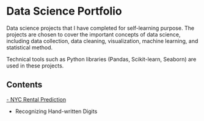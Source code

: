 # Data Science Portfolio

Data science projects that I have completed for self-learning purpose. The projects are chosen to cover the important concepts of data science, including data collection, data cleaning, visualization, machine learning, and statistical method.

Technical tools such as Python libraries (Pandas, Scikit-learn, Seaborn) are used in these projects.

## Contents
<a href="https://github.com/siinn/Data-Science-Portfolio/tree/master/NYC-Rental-Prediction"> - NYC Rental Prediction</a>
- Recognizing Hand-written Digits


